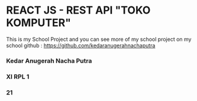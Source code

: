 # REACT JS - REST API "TOKO KOMPUTER" 

This is my School Project and you can see more of my school project on my school github : https://github.com/kedaranugerahnachaputra

### Kedar Anugerah Nacha Putra
### XI RPL 1
### 21

